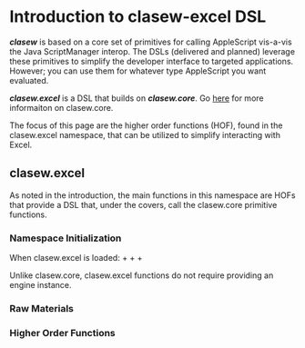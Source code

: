 # Introduction to clasew-excel DSL

***clasew*** is based on a core set of primitives for calling AppleScript vis-a-vis the Java ScriptManager interop. The DSLs (delivered and planned) leverage these primitives to simplify the developer interface to targeted applications. However; you can use them for whatever type AppleScript you want evaluated.

***clasew.excel*** is a DSL that builds on ***clasew.core***. Go [here](intro.md) for more informaiton on clasew.core.

The focus of this page are the higher order functions (HOF), found in the clasew.excel namespace, that can be utilized to simplify interacting with Excel.

## clasew.excel
As noted in the introduction, the main functions in this namespace are HOFs that provide a DSL that, under the covers, call the clasew.core primitive functions.

### Namespace Initialization
When clasew.excel is loaded:
+
+
+

Unlike clasew.core, clasew.excel functions do not require providing an engine instance.


### Raw Materials

### Higher Order Functions
